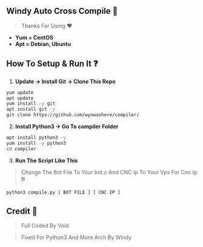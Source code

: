## Windy Auto Cross Compile 🚀

> Thanks For Using ❤

-  **Yum = CentOS**
-  **Apt = Debian, Ubuntu**

## How To Setup & Run It ❓

1. **Update -> Install Git -> Clone This Repo**
```bash
yum update
apt update
yum install -y git
apt install git -y
git clone https://github.com/wynwashere/compiler/
```


2. **Install Python3 -> Go To compiler Folder**
```bash
apt install python3 -y
yum install -y python3
cd compiler
```

3. **Run The Script Like This**

> Change The Bot File To Your bot.c And CNC Ip To Your Vps For Cnc Ip ❗❗

```bash
python3 compile.py [ BOT FILE ] [ CNC IP ]
```

## Credit 📖
> Full Coded By Void

> Fixed For Python3 And More Arch By Windy
